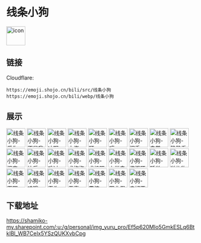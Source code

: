 # 线条小狗
<img src="https://emoji.shojo.cn/bili/src/线条小狗/icon.png" width="50" height="50" alt="icon">

## 链接
Cloudflare:
```
https://emoji.shojo.cn/bili/src/线条小狗
https://emoji.shojo.cn/bili/webp/线条小狗
```
## 展示
<img src="https://emoji.shojo.cn/bili/src/线条小狗/线条小狗-爱你.png" width="50" height="50" alt="线条小狗-爱你">
<img src="https://emoji.shojo.cn/bili/src/线条小狗/线条小狗-不是我干的.png" width="50" height="50" alt="线条小狗-不是我干的">
<img src="https://emoji.shojo.cn/bili/src/线条小狗/线条小狗-冲啊.png" width="50" height="50" alt="线条小狗-冲啊">
<img src="https://emoji.shojo.cn/bili/src/线条小狗/线条小狗-大佬.png" width="50" height="50" alt="线条小狗-大佬">
<img src="https://emoji.shojo.cn/bili/src/线条小狗/线条小狗-盯.png" width="50" height="50" alt="线条小狗-盯">
<img src="https://emoji.shojo.cn/bili/src/线条小狗/线条小狗-哼.png" width="50" height="50" alt="线条小狗-哼">
<img src="https://emoji.shojo.cn/bili/src/线条小狗/线条小狗-挥手.png" width="50" height="50" alt="线条小狗-挥手">
<img src="https://emoji.shojo.cn/bili/src/线条小狗/线条小狗-击掌.png" width="50" height="50" alt="线条小狗-击掌">
<img src="https://emoji.shojo.cn/bili/src/线条小狗/线条小狗-静静看着你.png" width="50" height="50" alt="线条小狗-静静看着你">
<img src="https://emoji.shojo.cn/bili/src/线条小狗/线条小狗-沮丧.png" width="50" height="50" alt="线条小狗-沮丧">
<img src="https://emoji.shojo.cn/bili/src/线条小狗/线条小狗-快乐.png" width="50" height="50" alt="线条小狗-快乐">
<img src="https://emoji.shojo.cn/bili/src/线条小狗/线条小狗-难过.png" width="50" height="50" alt="线条小狗-难过">
<img src="https://emoji.shojo.cn/bili/src/线条小狗/线条小狗-求抱抱.png" width="50" height="50" alt="线条小狗-求抱抱">
<img src="https://emoji.shojo.cn/bili/src/线条小狗/线条小狗-求投喂.png" width="50" height="50" alt="线条小狗-求投喂">
<img src="https://emoji.shojo.cn/bili/src/线条小狗/线条小狗-上学去咯.png" width="50" height="50" alt="线条小狗-上学去咯">
<img src="https://emoji.shojo.cn/bili/src/线条小狗/线条小狗-伸懒腰.png" width="50" height="50" alt="线条小狗-伸懒腰">
<img src="https://emoji.shojo.cn/bili/src/线条小狗/线条小狗-睡觉.png" width="50" height="50" alt="线条小狗-睡觉">
<img src="https://emoji.shojo.cn/bili/src/线条小狗/线条小狗-送礼物.png" width="50" height="50" alt="线条小狗-送礼物">
<img src="https://emoji.shojo.cn/bili/src/线条小狗/线条小狗-天哪.png" width="50" height="50" alt="线条小狗-天哪">
<img src="https://emoji.shojo.cn/bili/src/线条小狗/线条小狗-哇哦.png" width="50" height="50" alt="线条小狗-哇哦">
<img src="https://emoji.shojo.cn/bili/src/线条小狗/线条小狗-歪头.png" width="50" height="50" alt="线条小狗-歪头">
<img src="https://emoji.shojo.cn/bili/src/线条小狗/线条小狗-无辜.png" width="50" height="50" alt="线条小狗-无辜">
<img src="https://emoji.shojo.cn/bili/src/线条小狗/线条小狗-震惊.png" width="50" height="50" alt="线条小狗-震惊">
<img src="https://emoji.shojo.cn/bili/src/线条小狗/线条小狗-职业假笑.png" width="50" height="50" alt="线条小狗-职业假笑">
<img src="https://emoji.shojo.cn/bili/src/线条小狗/线条小狗-走好不送.png" width="50" height="50" alt="线条小狗-走好不送">

## 下载地址

https://shamiko-my.sharepoint.com/:u:/g/personal/img_yuru_pro/Ef5p620MIo5GmkESLq6BtkIBl_WB7CeIx5YSzQUKXvbCpg